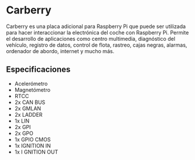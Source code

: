 <!--
---
name: Carberry
class: board
type: otro
formfactor: Otro
manufacturer: Paser
collected: Otro
description: add-on board designed to inteface with car electronics
url: http://www.carberry.it/en/p/347/Carberry/
buy: http://www.carberry.it
image: 'carberry.png'
pincount: 26
eeprom: no
power:
  '2':
ground:
  '6':
  '9':
  '14':
  '20':
  '25':
  '30':
  '34':
  '39':
pin:
  '8':
    name: TXD / Transmit
    direction: output
  '10':
    name: RXD / Receive
    direction: input
  '12':
    name: LIRC
  '13':
    name: Shutdown
-->
# Carberry

Carberry es una placa adicional para Raspberry Pi que puede ser utilizada para hacer interaccionar la electrónica del coche con Raspberry Pi. Permite el desarrollo de aplicaciones como centro multimedia, diagnóstico del vehículo, registro de datos, control de flota, rastreo, cajas negras, alarmas, ordenador de abordo, internet y mucho más.

## Especificaciones
- Acelerómetro
- Magnetómetro
- RTCC
- 2x CAN BUS
- 2x GMLAN
- 2x LADDER
- 1x LIN
- 2x GPI
- 2x GPO
- 1x GPIO CMOS
- 1x IGNITION IN
- 1x I GNITION OUT
